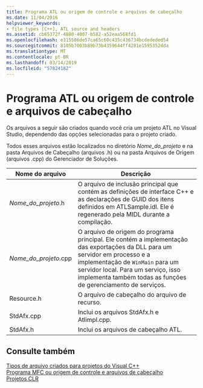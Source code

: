 ```yaml
---
title: Programa ATL ou origem de controle e arquivos de cabeçalho
ms.date: 11/04/2016
helpviewer_keywords:
- file types [C++], ATL source and headers
ms.assetid: cb65372f-4880-4007-b582-a52eaa568fd1
ms.openlocfilehash: e315586de57ca65c60c435c436734bcdededed54
ms.sourcegitcommit: 8105b7003b89b73b4359644ff4281e1595352dda
ms.translationtype: MT
ms.contentlocale: pt-BR
ms.lasthandoff: 03/14/2019
ms.locfileid: "57824182"
---
```

# <a name="atl-program-or-control-source-and-header-files"></a>Programa ATL ou origem de controle e arquivos de cabeçalho

Os arquivos a seguir são criados quando você cria um projeto ATL no Visual Studio, dependendo das opções selecionadas para o projeto criado.

Todos esses arquivos estão localizados no diretório *Nome_do_projeto* e na pasta Arquivos de Cabeçalho (arquivos .h) ou na pasta Arquivos de Origem (arquivos .cpp) do Gerenciador de Soluções.

|Nome do arquivo|Descrição|
|---------------|-----------------|
|*Nome_do_projeto*.h|O arquivo de inclusão principal que contém as definições de interface C++ e as declarações de GUID dos itens definidos em ATLSample.idl. Ele é regenerado pela MIDL durante a compilação.|
|*Nome_do_projeto*.cpp|O arquivo de origem do programa principal. Ele contém a implementação das exportações da DLL para um servidor em processo e a implementação de `WinMain` para um servidor local. Para um serviço, isso implementa também todas as funções de gerenciamento de serviços.|
|Resource.h|O arquivo de cabeçalho do arquivo de recurso.|
|StdAfx.cpp|Inclui os arquivos StdAfx.h e Atlimpl.cpp.|
|StdAfx.h|Inclui os arquivos de cabeçalho ATL.|

## <a name="see-also"></a>Consulte também

[Tipos de arquivo criados para projetos do Visual C++](file-types-created-for-visual-cpp-projects.md)<br>
[Programa MFC ou origem de controle e arquivos de cabeçalho](mfc-program-or-control-source-and-header-files.md)<br>
[Projetos CLR](files-created-for-clr-projects.md)
